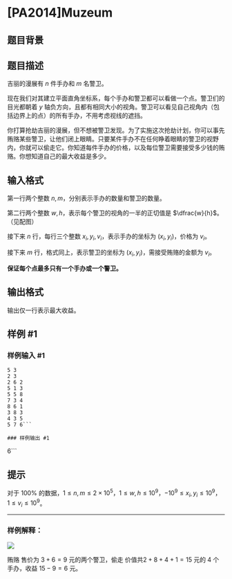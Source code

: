 # [PA2014]Muzeum

## 题目背景



## 题目描述

吉丽的漫展有 $n$ 件手办和 $m$ 名警卫。

现在我们对其建立平面直角坐标系，每个手办和警卫都可以看做一个点。警卫们的目光都朝着 $y$ 轴负方向，且都有相同大小的视角。警卫可以看见自己视角内（包括边界上的点）的所有手办，不用考虑视线的遮挡。

你打算抢劫吉丽的漫展，但不想被警卫发现。为了实施这次抢劫计划，你可以事先贿赂某些警卫，让他们闭上眼睛。只要某件手办不在任何睁着眼睛的警卫的视野内，你就可以偷走它。你知道每件手办的价格，以及每位警卫需要接受多少钱的贿赂。你想知道自己的最大收益是多少。

## 输入格式

第一行两个整数 $n,m$，分别表示手办的数量和警卫的数量。

第二行两个整数 $w,h$，表示每个警卫的视角的一半的正切值是 $\dfrac{w}{h}$。（见配图）

接下来 $n$ 行，每行三个整数 $x_i,y_i,v_i$，表示手办的坐标为 $(x_i,y_i)$，价格为 $v_i$。

接下来 $m$ 行，格式同上，表示警卫的坐标为 $(x_i,y_i)$，需接受贿赂的金额为 $v_i$。

**保证每个点最多只有一个手办或一个警卫。**

## 输出格式

输出仅一行表示最大收益。

## 样例 #1

### 样例输入 #1
```
5 3
2 3
2 6 2
5 1 3
5 5 8
7 3 4
8 6 1
3 8 3
4 3 5
5 7 6```

### 样例输出 #1

```
6```

## 提示

对于 $100\%$ 的数据，$1\le n,m\le 2\times 10^5$，$1\le w,h\le 10^9$，$-10^9\le x_i,y_i\le 10^9$，$1\le v_i\le 10^9$。


----

### 样例解释：

![](https://cdn.luogu.com.cn/upload/image_hosting/zxt0if8b.png)

贿赂 售价为 $3+6=9$ 元的两个警卫，偷走 价值共$2+8+4+1=15$ 元的 $4$ 个手办，收益 $15-9=6$ 元。

